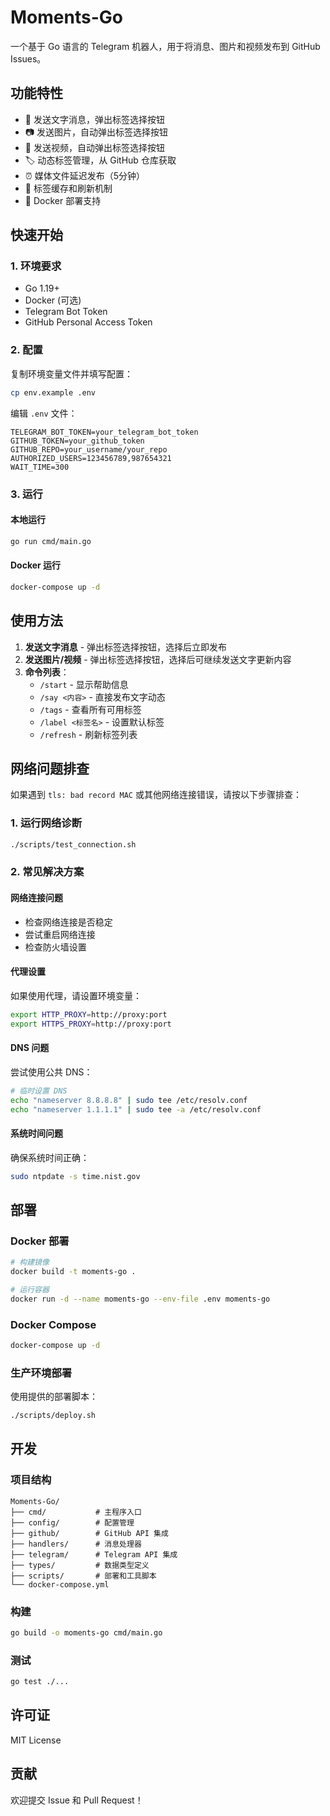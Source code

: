 # Moments-Go

一个基于 Go 语言的 Telegram 机器人，用于将消息、图片和视频发布到 GitHub Issues。

## 功能特性

- 📝 发送文字消息，弹出标签选择按钮
- 📷 发送图片，自动弹出标签选择按钮
- 🎥 发送视频，自动弹出标签选择按钮
- 🏷️ 动态标签管理，从 GitHub 仓库获取
- ⏰ 媒体文件延迟发布（5分钟）
- 🔄 标签缓存和刷新机制
- 🚀 Docker 部署支持

## 快速开始

### 1. 环境要求

- Go 1.19+
- Docker (可选)
- Telegram Bot Token
- GitHub Personal Access Token

### 2. 配置

复制环境变量文件并填写配置：

```bash
cp env.example .env
```

编辑 `.env` 文件：

```env
TELEGRAM_BOT_TOKEN=your_telegram_bot_token
GITHUB_TOKEN=your_github_token
GITHUB_REPO=your_username/your_repo
AUTHORIZED_USERS=123456789,987654321
WAIT_TIME=300
```

### 3. 运行

#### 本地运行

```bash
go run cmd/main.go
```

#### Docker 运行

```bash
docker-compose up -d
```

## 使用方法

1. **发送文字消息** - 弹出标签选择按钮，选择后立即发布
2. **发送图片/视频** - 弹出标签选择按钮，选择后可继续发送文字更新内容
3. **命令列表**：
   - `/start` - 显示帮助信息
   - `/say <内容>` - 直接发布文字动态
   - `/tags` - 查看所有可用标签
   - `/label <标签名>` - 设置默认标签
   - `/refresh` - 刷新标签列表

## 网络问题排查

如果遇到 `tls: bad record MAC` 或其他网络连接错误，请按以下步骤排查：

### 1. 运行网络诊断

```bash
./scripts/test_connection.sh
```

### 2. 常见解决方案

#### 网络连接问题
- 检查网络连接是否稳定
- 尝试重启网络连接
- 检查防火墙设置

#### 代理设置
如果使用代理，请设置环境变量：

```bash
export HTTP_PROXY=http://proxy:port
export HTTPS_PROXY=http://proxy:port
```

#### DNS 问题
尝试使用公共 DNS：

```bash
# 临时设置 DNS
echo "nameserver 8.8.8.8" | sudo tee /etc/resolv.conf
echo "nameserver 1.1.1.1" | sudo tee -a /etc/resolv.conf
```

#### 系统时间问题
确保系统时间正确：

```bash
sudo ntpdate -s time.nist.gov
```

## 部署

### Docker 部署

```bash
# 构建镜像
docker build -t moments-go .

# 运行容器
docker run -d --name moments-go --env-file .env moments-go
```

### Docker Compose

```bash
docker-compose up -d
```

### 生产环境部署

使用提供的部署脚本：

```bash
./scripts/deploy.sh
```

## 开发

### 项目结构

```
Moments-Go/
├── cmd/           # 主程序入口
├── config/        # 配置管理
├── github/        # GitHub API 集成
├── handlers/      # 消息处理器
├── telegram/      # Telegram API 集成
├── types/         # 数据类型定义
├── scripts/       # 部署和工具脚本
└── docker-compose.yml
```

### 构建

```bash
go build -o moments-go cmd/main.go
```

### 测试

```bash
go test ./...
```

## 许可证

MIT License

## 贡献

欢迎提交 Issue 和 Pull Request！ 
